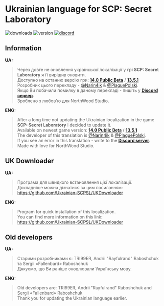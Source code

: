 # Ukrainian language for SCP: Secret Laboratory
![downloads](https://img.shields.io/github/downloads/Ukrainian-SCPSL/Ukrainian-language/total?logo=github&style=flat-square)
![version](https://img.shields.io/github/v/release/Ukrainian-SCPSL/Ukrainian-language?include_prereleases&logo=github&style=flat-square)
[![discord](https://img.shields.io/discord/1052888868514447401?label=Discord&logo=discord&style=flat-square)](https://discord.gg/xBYJmpHptk&style=flat-square)
## Information
**UA:**
> Через довге не оновлення української локалізації у грі **SCP: Secret Laboratory** я її вирішив оновити.  
> Доступно на останню версію гри: **[14.0 Public Beta](https://github.com/Ukrainian-SCPSL/Ukrainian-language/releases/tag/v3.14.0)** / **[13.5.1](https://github.com/Ukrainian-SCPSL/Ukrainian-language/releases/tag/v3.12.2)**                                                                   
> Розробник цього перекладу - [@Narin4ik](https://github.com/Narin4ik) & [@PlaguePolski](https://github.com/PlagueFencer).                                                            
> Якщо Ви побачили помилку в даному перекладі - пишіть у **[Discord сервер](https://discord.gg/xBYJmpHptk)**.                    
> Зроблено з любов'ю для NorthWood Studio.

**ENG:**
> After a long time not updating the Ukrainian localization in the game **SCP: Secret Laboratory** I decided to update it.                                               
> Available on newest game version: **[14.0 Public Beta](https://github.com/Ukrainian-SCPSL/Ukrainian-language/releases/tag/v3.14.0)** / **[13.5.1](https://github.com/Ukrainian-SCPSL/Ukrainian-language/releases/tag/v3.12.2)**         
> The developer of this translation is [@Narin4ik](https://github.com/Narin4ik) & [@PlaguePolski](https://github.com/PlagueFencer).                                                 
> If you see an error in this translation - write to the **[Discord server](https://discord.gg/xBYJmpHptk)**.               
> Made with love for NorthWood Studio.               
               
               
## UK Downloader
**UA:**               
> Програма для швидкого встановлення цієї локалізації.               
> Докладніше можна дізнатися за цим посиланням: https://github.com/Ukrainian-SCPSL/UKDownloader

**ENG:**               
> Program for quick installation of this localization.               
> You can find more information on this link: https://github.com/Ukrainian-SCPSL/UKDownloader
     
## Old developers
**UA:**
> Старими розробниками є: TRI99ER, Andrii "Rayfulrand" Raboshchuk та Sergii «Fallenbard» Raboshchuk                                    
> Дякуємо, що Ви раніше оновлювали Українську мову.

**ENG:**
> Old developers are: TRI99ER, Andrii "Rayfulrand" Raboshchuk and Sergii «Fallenbard» Raboshchuk                                           
> Thank you for updating the Ukrainian language earlier.                                                              
